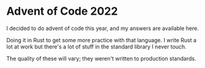 # Advent of Code 2022

I decided to do advent of code this year, and my answers are available here.

Doing it in Rust to get some more practice with that language. I write Rust a lot at work but
there's a lot of stuff in the standard library I never touch.

The quality of these will vary; they weren't written to production standards.
